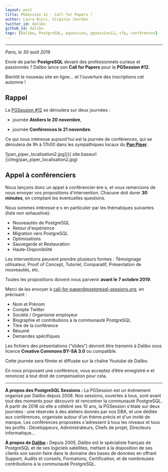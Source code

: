 ```yaml
---
layout: post
title: PGSession 12 - Call for Papers !
author: Laura Ricci, Virginie Jourdan
twitter_id: dalibo
github_id: dalibo
tags: [Dalibo, PostgreSQL, pgsession, pgsession12, cfp, conférences]
---
```


---

*Paris, le 30 août 2019*

Envie de parler **PostgreSQL** devant des professionnels curieux et passionnés ? Dalibo lance son **Call for Papers** pour la **PGSession #12**.

Bientôt le nouveau site en ligne… et l'ouverture des inscriptions cet automne !

<!--MORE-->

## Rappel

La [PGSession #12](https://dali.bo/pgsession12_savethedate) se déroulera sur deux journées :

  * journée **Ateliers le 20 novembre**,
  
  * journée **Conférences le 21 novembre**.
  
  
Ce qui nous intéresse aujourd'hui est la journée de conférences, qui se déroulera de 9h à 17h00 dans les sympathiques locaux du **[Pan Piper](https://www.pan-piper.com/)**.

![pan_piper_localisation2.jpg]({{ site.baseurl }}/img/pan_piper_localisation2.jpg)

## Appel à conférenciers

Nous lançons donc un appel à conférencier⋅ère⋅s, et vous remercions de nous envoyer vos propositions d'intervention. 
Chacune doit durer **30 minutes**, en comptant les éventuelles questions. 

Nous sommes intéressé⋅e⋅s en particulier par les thématiques suivantes (liste non exhaustive): 

  * Nouveautés de PostgreSQL
  * Retour d'expérience
  * Migration vers PostgreSQL
  * Optimisations
  * Sauvegarde et Restauration
  * Haute-Disponibilité

Les interventions peuvent prendre plusieurs formes : Témoignage utilisateur, Proof of Concept, Tutoriel, Comparatif,
Présentation de nouveautés, etc. 

Toutes les propositions doivent nous parvenir **avant le 7 octobre 2019**. 


Merci de les envoyer à [call-for-paper@postgresql-sessions.org](mailto:call-for-paper@postgresql-sessions.org), en précisant :

  * Nom et Prénom
  * Compte Twitter
  * Société / Organisme employeur
  * Biographie et contributions à la communauté PostgreSQL
  * Titre de la conférence
  * Résumé
  * Demandes spécifiques


Les fichiers des présentations (“slides”) devront être transmis à Dalibo sous licence **Creative Commons BY-SA 3.0** 
ou compatible.

Cette journée sera filmée et diffusée sur la chaîne Youtube de Dalibo.

En nous proposant une conférence, vous acceptez d’être enregistré⋅e et renoncez à tout droit de compensation pour cela.


-----------------

**À propos des PostgreSQL Sessions :**
La PGSession est un événement organisé par Dalibo depuis 2008. Nos sessions, ouvertes à tous, sont avant tout des moments pour découvrir et rencontrer la communauté PostgreSQL. À partir de 2018 où elle a célébré ses 10 ans, la PGSession s'étale sur deux journées : une réservée à des ateliers donnés par nos DBA, et une dédiée aux conférences, organisée autour d'un thème précis et d'un invité de marque.
Les conférences proposées s'adressent à tous les niveaux et tous les profils : Développeurs, Administrateurs, Chefs de projet, Directeurs informatique…

**À propos de [Dalibo](https://dalibo.com/) :**
Depuis 2005, Dalibo est le spécialiste français de PostgreSQL et de ses logiciels satellites, mettant à la disposition de ses clients son savoir-faire dans le domaine des bases de données en offrant Support, Audits et conseils, Formations, Certification, et de nombreuses contributions à la communauté PostgreSQL.
